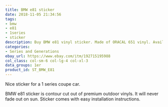 ```yaml
---
title: BMW e81 sticker
date: 2018-11-05 21:34:56
tags:
- bmw
- e81
- 1series
- sticker
description: Buy BMW e81 vinyl sticker. Made of ORACAL 651 vinyl. Available in different colors.
categories:
- Series and Generations
ebay_url: https://www.ebay.com/itm/192715195988
col_class: col-sm-6 col-lg-4 col-xl-3
data_groups: 1er
product_id: ST_BMW_E81
---
```


Nice sticker for a 1 series coupe car.

<!-- more -->
<!-- {% asset_img content-image bmw-e81-car-vinyl-sticker.jpg 'BMW e81 vinyl sport drift stance sticker"BMW e81 vinyl sport drift stance sticker"' %} -->

BMW e81 sticker is contour cut out of premium outdoor vinyls. It will never fade out on sun. Sticker comes with easy installation instructions. 
